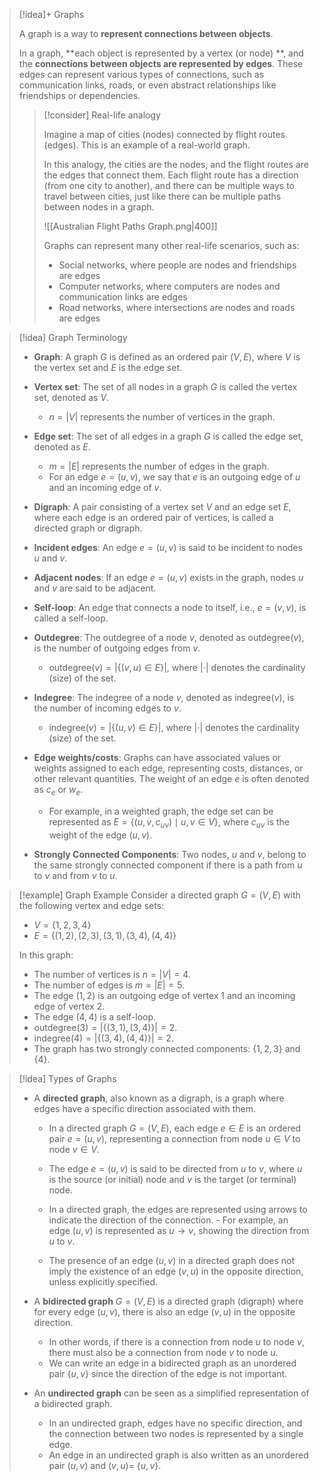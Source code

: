 > [!idea]+ Graphs
> 
> A graph is a way to **represent connections between objects**.
>
> In a graph, **each object is represented by a vertex (or node) **, and the **connections between objects are represented by edges**. These edges can represent various types of connections, such as communication links, roads, or even abstract relationships like friendships or dependencies.
>
> > [!consider] Real-life analogy
> >
> > Imagine a map of cities (nodes) connected by flight routes (edges). This is an example of a real-world graph.
> >
> > In this analogy, the cities are the nodes, and the flight routes are the edges that connect them. Each flight route has a direction (from one city to another), and there can be multiple ways to travel between cities, just like there can be multiple paths between nodes in a graph.
> >
> > ![[Australian Flight Paths Graph.png|400]]
> >
> > Graphs can represent many other real-life scenarios, such as:
> > - Social networks, where people are nodes and friendships are edges
> > - Computer networks, where computers are nodes and communication links are edges
> > - Road networks, where intersections are nodes and roads are edges


> [!idea] Graph Terminology
>
> - **Graph**: A graph $G$ is defined as an ordered pair $(V, E)$, where $V$ is the vertex set and $E$ is the edge set.
>
> - **Vertex set**: The set of all nodes in a graph $G$ is called the vertex set, denoted as $V$.
>   - $n = |V|$ represents the number of vertices in the graph.
>
> - **Edge set**: The set of all edges in a graph $G$ is called the edge set, denoted as $E$.
>   - $m = |E|$ represents the number of edges in the graph.
>   - For an edge $e = (u,v)$, we say that $e$ is an outgoing edge of $u$ and an incoming edge of $v$.
>
> - **Digraph**: A pair consisting of a vertex set $V$ and an edge set $E$, where each edge is an ordered pair of vertices, is called a directed graph or digraph.
>
> - **Incident edges**: An edge $e = (u,v)$ is said to be incident to nodes $u$ and $v$.
>
> - **Adjacent nodes**: If an edge $e = (u,v)$ exists in the graph, nodes $u$ and $v$ are said to be adjacent.
>
> - **Self-loop**: An edge that connects a node to itself, i.e., $e = (v,v)$, is called a self-loop.
>
> - **Outdegree**: The outdegree of a node $v$, denoted as $\text{outdegree}(v)$, is the number of outgoing edges from $v$.
>   - $\text{outdegree}(v) = |\{(v,u) \in E\}|$, where $|\cdot|$ denotes the cardinality (size) of the set.
>
> - **Indegree**: The indegree of a node $v$, denoted as $\text{indegree}(v)$, is the number of incoming edges to $v$.
>   - $\text{indegree}(v) = |\{(u,v) \in E\}|$, where $|\cdot|$ denotes the cardinality (size) of the set.
>
> - **Edge weights/costs**: Graphs can have associated values or weights assigned to each edge, representing costs, distances, or other relevant quantities. The weight of an edge $e$ is often denoted as $c_e$ or $w_e$.
>   - For example, in a weighted graph, the edge set can be represented as $E = \{(u,v,c_{uv}) \mid u,v \in V\}$, where $c_{uv}$ is the weight of the edge $(u,v)$.
>
> - **Strongly Connected Components**: Two nodes, $u$ and $v$, belong to the same strongly connected component if there is a path from $u$ to $v$ and from $v$ to $u$.


> [!example] Graph Example
> Consider a directed graph $G = (V, E)$ with the following vertex and edge sets:
> - $V = \{1, 2, 3, 4\}$
> - $E = \{(1, 2), (2, 3), (3, 1), (3, 4), (4, 4)\}$
>
> In this graph:
> - The number of vertices is $n = |V| = 4$.
> - The number of edges is $m = |E| = 5$.
> - The edge $(1, 2)$ is an outgoing edge of vertex $1$ and an incoming edge of vertex $2$.
> - The edge $(4, 4)$ is a self-loop.
> - $\text{outdegree}(3) = |\{(3, 1), (3, 4)\}| = 2$.
> - $\text{indegree}(4) = |\{(3, 4), (4, 4)\}| = 2$.
> - The graph has two strongly connected components: $\{1, 2, 3\}$ and $\{4\}$.



> [!idea] Types of Graphs
>
> - A **directed graph**, also known as a digraph, is a graph where edges have a specific direction associated with them.
>   - In a directed graph $G=(V,E)$, each edge $e \in E$ is an ordered pair $e=(u,v)$, representing a connection from node $u \in V$ to node $v \in V$.
>   - The edge $e=(u,v)$ is said to be directed from $u$ to $v$, where $u$ is the source (or initial) node and $v$ is the target (or terminal) node.
>
> 	- In a directed graph, the edges are represented using arrows to indicate the direction of the connection.
> 		  - For example, an edge $(u,v)$ is represented as $u \rightarrow v$, showing the direction from $u$ to $v$.
>
> 	- The presence of an edge $(u,v)$ in a directed graph does not imply the existence of an edge $(v,u)$ in the opposite direction, unless explicitly specified.
>
> - A **bidirected graph** $G=(V,E)$ is a directed graph (digraph) where for every edge $(u,v)$, there is also an edge $(v,u)$ in the opposite direction.
>   - In other words, if there is a connection from node $u$ to node $v$, there must also be a connection from node $v$ to node $u$.
>   - We can write an edge in a bidirected graph as an unordered pair $\{u,v\}$ since the direction of the edge is not important.
> 
> - An **undirected graph** can be seen as a simplified representation of a bidirected graph.
>   - In an undirected graph, edges have no specific direction, and the connection between two nodes is represented by a single edge.
>   - An edge in an undirected graph is also written as an unordered pair $(u,v)$ and $(v,u) =$ $\{u,v\}$.
> 






